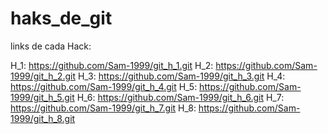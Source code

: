 # haks_de_git

links de cada Hack:

H_1: https://github.com/Sam-1999/git_h_1.git
H_2: https://github.com/Sam-1999/git_h_2.git
H_3: https://github.com/Sam-1999/git_h_3.git
H_4: https://github.com/Sam-1999/git_h_4.git
H_5: https://github.com/Sam-1999/git_h_5.git
H_6: https://github.com/Sam-1999/git_h_6.git
H_7: https://github.com/Sam-1999/git_h_7.git
H_8: https://github.com/Sam-1999/git_h_8.git
